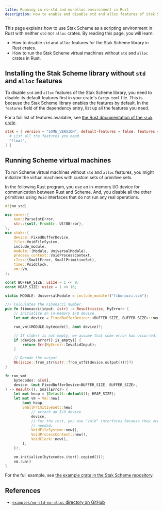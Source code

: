 ```yaml
---
title: Running in no-std and no-alloc environment in Rust
description: How to enable and disable std and alloc features of Stak Scheme for specific environments in Rust
---
```


This page explains how to use Stak Scheme as a scripting environment in Rust with neither `std` nor `alloc` crates. By reading this page, you will learn:

- How to disable `std` and `alloc` features for the Stak Scheme library in Rust crates.
- How to run the Stak Scheme virtual machines without `std` and `alloc` crates in Rust.

## Installing the Stak Scheme library without `std` and `alloc` features

To disable `std` and `alloc` features of the Stak Scheme library, you need to disable its default features first in your crate's `Cargo.toml` file. This is because the Stak Scheme library enables the features by default. In the `features` field of the dependency entry, list up all the features you need.

For a full list of features available, see [the Rust documentation of the `stak` crate](https://docs.rs/stak).

```toml
stak = { version = "SOME_VERSION", default-features = false, features = [
  # List all the features you need.
  "float",
] }
```

## Running Scheme virtual machines

To run Scheme virtual machines without `std` and `alloc` features, you might initialize the virtual machines with custom sets of primitive sets.

In the following Rust program, you use an in-memory I/O device for communication between Rust and Scheme. And, you disable all the other primitives using `Void` interfaces that do not run any real operations.

```rust
#![no_std]

use core::{
    num::ParseIntError,
    str::{self, FromStr, Utf8Error},
};
use stak::{
    device::FixedBufferDevice,
    file::VoidFileSystem,
    include_module,
    module::{Module, UniversalModule},
    process_context::VoidProcessContext,
    r7rs::{SmallError, SmallPrimitiveSet},
    time::VoidClock,
    vm::Vm,
};

const BUFFER_SIZE: usize = 1 << 8;
const HEAP_SIZE: usize = 1 << 16;

static MODULE: UniversalModule = include_module!("fibonacci.scm");

/// Calculates the Fibonacci number.
pub fn fibonacci(input: &str) -> Result<isize, MyError> {
    // Initialize an in-memory I/O device.
    let mut device = FixedBufferDevice::<BUFFER_SIZE, BUFFER_SIZE>::new(input.as_bytes());

    run_vm(&MODULE.bytecode(), &mut device)?;

    // If stderr is not empty, we assume that some error has occurred.
    if !device.error().is_empty() {
        return Err(MyError::InvalidInput);
    }

    // Decode the output.
    Ok(isize::from_str(&str::from_utf8(device.output())?)?)
}

fn run_vm(
    bytecodes: &[u8],
    device: &mut FixedBufferDevice<BUFFER_SIZE, BUFFER_SIZE>,
) -> Result<(), SmallError> {
    let mut heap = [Default::default(); HEAP_SIZE];
    let mut vm = Vm::new(
        &mut heap,
        SmallPrimitiveSet::new(
            // Attach an I/O device.
            device,
            // For the rest, you use "void" interfaces because they are not
            // needed.
            VoidFileSystem::new(),
            VoidProcessContext::new(),
            VoidClock::new(),
        ),
    )?;

    vm.initialize(bytecodes.iter().copied())?;
    vm.run()
}
```

For the full example, see [the example crate in the Stak Scheme repository](https://github.com/raviqqe/stak/blob/main/examples/no-std-no-alloc).

## References

- [`examples/no-std-no-alloc` directory on GitHub](https://github.com/raviqqe/stak/tree/main/examples/no-std-no-alloc)
